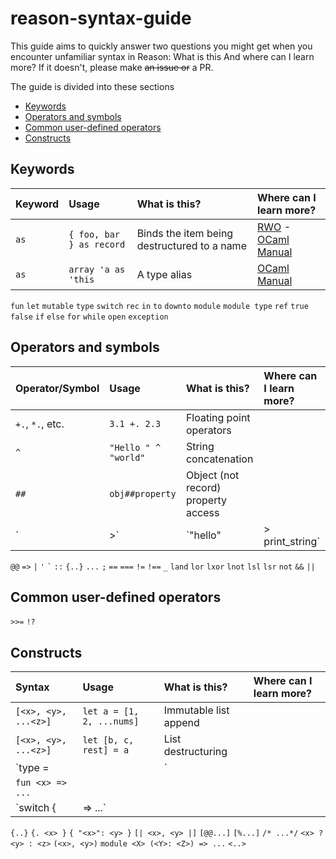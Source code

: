 # reason-syntax-guide

This guide aims to quickly answer two questions you might get when you encounter unfamiliar syntax in Reason: What is this And where can I learn more? If it doesn't, please make ~~an issue or~~ a PR.

The guide is divided into these sections
* [Keywords](#keywords)
* [Operators and symbols](#operators-and-symbols)
* [Common user-defined operators](#common-user-defined-operators)
* [Constructs](#constructs)

## Keywords

Keyword          | Usage                    | What is this?                                   | Where can I learn more?
:---             | :---                     | :---                                            | :---
`as`             | `{ foo, bar } as record` | Binds the item being destructured to a name     | [RWO](https://realworldocaml.org/v1/en/html/lists-and-patterns.html#terser-and-faster-patterns) - [OCaml Manual](http://caml.inria.fr/pub/docs/manual-ocaml/patterns.html)
`as`             | `array 'a as 'this`      | A type alias                                    | [OCaml Manual](http://caml.inria.fr/pub/docs/manual-ocaml/types.html)
`fun`
`let`
`mutable`
`type`
`switch`
`rec`
`in`
`to`
`downto`
`module`
`module type`
`ref`
`true`
`false`
`if`
`else`
`for`
`while`
`open`
`exception`


## Operators and symbols

Operator/Symbol      | Usage                     | What is this?                       | Where can I learn more?
 :---                | :---                      | :---                                | :---
`+.`, `*.`, etc.     | `3.1 +. 2.3`              | Floating point operators            | 
`^`                  | `"Hello " ^ "world"`      | String concatenation                |
`##`                 | `obj##property`           | Object (not record) property access | 
`|>`                 | `"hello" |> print_string` | Pipe operator                       |
`@@`
`=>`    <!-- function, functor, pattern matching -->
`|`     <!-- Variant and pattern separator -->
` ' `   <!-- Type parameter: (`'t`) -->
`` ` `` <!-- Polymorhpic variant: (`` `Thing ``) -->
`::`    <!-- Labeled arguments -->
`{..}`
`...`   <!-- Spread operator, array, object, destructuring -->
`;`
`==`
`===`
`!=`
`!==`
`_`
`land`
`lor`
`lxor`
`lnot`
`lsl`
`lsr`
`not`
`&&`
`||`


## Common user-defined operators
`>>=`
`!?`


## Constructs

Syntax                      | Usage                     | What is this?                       | Where can I learn more?
:---                        | :---                      | :---                                | :---
`[<x>, <y>, ...<z>]`        | `let a = [1, 2, ...nums]` | Immutable list append               |
`[<x>, <y>, ...<z>]`        | `let [b, c, rest] = a`    | List destructuring                  |
`type <x> = | <y> | <z>`    |
`fun <x> => ...`            |
`switch <x> { | <y> => ...` |
`{..}`
`{. <x> }`
`{ "<x>": <y> }`
`[| <x>, <y> |]`
`[@@...]` <!-- Attribute -->
`[%...]` <!-- Extension node -->
`/* ...*/`
`<x> ? <y> : <z>`
`(<x>, <y>)` <!-- Tuple -->
`module <X> (<Y>: <Z>) => ...`<!-- Functor -->
`<..>`  <!-- JSX element -->
